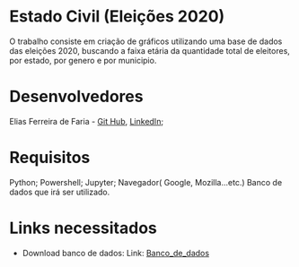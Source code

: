 # Estado Civil (Eleições 2020)
O trabalho consiste em criação de gráficos utilizando uma base de dados das eleições 2020, buscando a faixa etária da quantidade total de eleitores, por estado, por genero e por municipio.

# Desenvolvedores
Elias Ferreira de Faria - [Git Hub](https://github.com/elias31072002), [LinkedIn](https://www.linkedin.com/in/elias-ferreira-525ba41b6/);

# Requisitos
Python;
Powershell;
Jupyter;
Navegador( Google, Mozilla...etc.)
Banco de dados que irá ser utilizado.

# Links necessitados
* Download banco de dados:
Link: [Banco_de_dados](https://dados.gov.br/dataset/perfil-do-eleitorado-em-cada-eleicao)